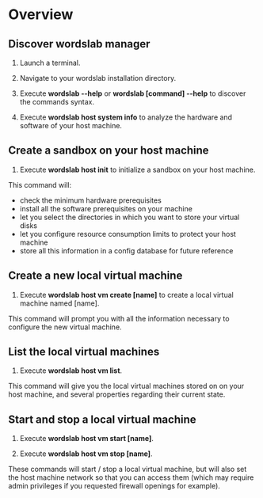 # Overview

## Discover wordslab manager

1. Launch a terminal.

2. Navigate to your wordslab installation directory.

3. Execute **wordslab --help** or **wordslab [command] --help** to discover the commands syntax.

4. Execute **wordslab host system info** to analyze the hardware and software of your host machine.

## Create a sandbox on your host machine

1. Execute **wordslab host init** to initialize a sandbox on your host machine.

This command will:
- check the minimum hardware prerequisites
- install all the software prerequisites on your machine
- let you select the directories in which you want to store your virtual disks
- let you configure resource consumption limits to protect your host machine
- store all this information in a config database for future reference

## Create a new local virtual machine

1. Execute **wordslab host vm create [name]** to create a local virtual machine named [name].

This command will prompt you with all the information necessary to configure the new virtual machine.

## List the local virtual machines

1. Execute **wordslab host vm list**.

This command will give you the local virtual machines stored on on your host machine, and several properties regarding their current state.

## Start and stop a local virtual machine

1. Execute **wordslab host vm start [name]**.

2. Execute **wordslab host vm stop [name]**.

These commands will start / stop a local virtual machine, but will also set the host machine network so that you can access them (which may require admin privileges if you requested firewall openings for example).



